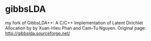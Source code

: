 # gibbsLDA
my fork of GibbsLDA++: A C/C++ Implementation of Latent Dirichlet Allocation by by Xuan-Hieu Phan and Cam-Tu Nguyen. Original page: http://gibbslda.sourceforge.net/

